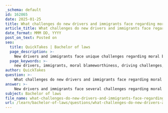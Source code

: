 ```yaml
---
_schema: default
id: 162865
date: 2025-01-25
title: What challenges do new drivers and immigrants face regarding moral blameworthiness in driving?
article_title: What challenges do new drivers and immigrants face regarding moral blameworthiness in driving?
date_format: MMM DD, YYYY
post_on_text: Posted on
seo:
  title: QuickTakes | Bachelor of laws
  page_description: >-
    New drivers and immigrants face unique challenges regarding moral blameworthiness in driving due to inexperience, cultural differences, language barriers, and societal expectations.
  page_keywords: >-
    new drivers, immigrants, moral blameworthiness, driving challenges, lack of experience, cultural differences, language barriers, psychological factors, societal expectations, legal implications
author: QuickTakes
question: >-
    What challenges do new drivers and immigrants face regarding moral blameworthiness in driving?
answer: >-
    New drivers and immigrants face several challenges regarding moral blameworthiness in driving, which can be understood through various lenses, including legal standards, cultural differences, and psychological factors.\n\n1. **Lack of Experience**: New drivers often lack the experience necessary to navigate complex driving situations. This inexperience can lead to mistakes that may be viewed as reckless or negligent. The moral blameworthiness attributed to these errors can be significant, especially if they result in accidents. Society tends to hold new drivers to the same standards as more experienced drivers, which can be unfair given their limited exposure to real-world driving scenarios.\n\n2. **Cultural Differences**: Immigrants may come from countries with different driving norms and regulations. This can lead to misunderstandings of local traffic laws and standards of care. For instance, what is considered a minor infraction in one country may be viewed as reckless behavior in another. This cultural gap can result in immigrants being unfairly blamed for accidents or traffic violations due to a lack of familiarity with local driving practices.\n\n3. **Language Barriers**: Many immigrants face language barriers that can hinder their understanding of driving regulations, road signs, and instructions from law enforcement. This lack of comprehension can lead to unintentional violations of traffic laws, which may be perceived as moral failings or negligence, further complicating their moral blameworthiness in the eyes of others.\n\n4. **Psychological Factors**: The concept of moral luck plays a role in how blame is assigned. For example, if a new driver or immigrant is involved in an accident that results in injury or death, they may face harsher moral judgment than if the same actions had not resulted in harm. This discrepancy can lead to feelings of guilt and shame, even if the driver acted without malicious intent.\n\n5. **Societal Expectations**: There is often a societal expectation for drivers to adhere to high standards of safety and responsibility. New drivers and immigrants may feel additional pressure to prove themselves, which can lead to anxiety and potentially reckless behavior as they attempt to navigate these expectations. This pressure can exacerbate the moral blameworthiness they experience when mistakes occur.\n\n6. **Legal Implications**: In many jurisdictions, the legal standards for driving can be stringent, and violations can lead to criminal charges or civil liability. New drivers and immigrants may not fully understand these legal implications, leading to actions that are deemed negligent or reckless, further complicating their moral standing in the eyes of the law.\n\nIn summary, new drivers and immigrants face unique challenges regarding moral blameworthiness in driving due to a combination of inexperience, cultural differences, language barriers, psychological factors, societal expectations, and legal implications. These challenges can lead to a heightened perception of blame, even when the actions taken were not intended to cause harm.
subject: Bachelor of laws
file_name: what-challenges-do-new-drivers-and-immigrants-face-regarding-moral-blameworthiness-in-driving.md
url: /learn/bachelor-of-laws/questions/what-challenges-do-new-drivers-and-immigrants-face-regarding-moral-blameworthiness-in-driving
---
```


&nbsp;